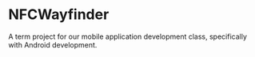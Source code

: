 # NFCWayfinder
A term project for our mobile application development class, specifically with Android development.

